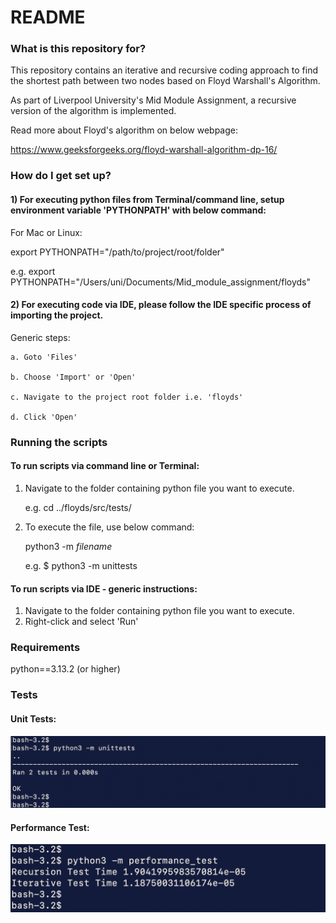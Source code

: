 # README #

### What is this repository for? ###

This repository contains an iterative and recursive coding approach to find the shortest path between two nodes based on 
Floyd Warshall's Algorithm.

As part of Liverpool University's Mid Module Assignment, a recursive version of the algorithm is implemented.

Read more about Floyd's algorithm on below webpage:

https://www.geeksforgeeks.org/floyd-warshall-algorithm-dp-16/



### How do I get set up? ###
#### 1) For executing python files from Terminal/command line, setup environment variable 'PYTHONPATH' with below command:
	
For Mac or Linux:

export PYTHONPATH="/path/to/project/root/folder"

e.g. export PYTHONPATH="/Users/uni/Documents/Mid_module_assignment/floyds"

#### 2) For executing code via IDE, please follow the IDE specific process of importing the project.
Generic steps:

	a. Goto 'Files' 
	
	b. Choose 'Import' or 'Open'
	
	c. Navigate to the project root folder i.e. 'floyds'
	
	d. Click 'Open'

### Running the scripts ###

#### To run scripts via command line or Terminal:
1. Navigate to the folder containing python file you want to execute.

	e.g. cd ../floyds/src/tests/
2. To execute the file, use below command:
	
	python3 -m _filename_

	e.g. $ python3 -m unittests


#### To run scripts via IDE - generic instructions:

1. Navigate to the folder containing python file you want to execute.
2. Right-click and select 'Run'

### Requirements ### 

python==3.13.2 (or higher)

### Tests

#### Unit Tests:
![img1.png](docs/img1.png)

#### Performance Test:
![img2.png](docs/img2.png)
